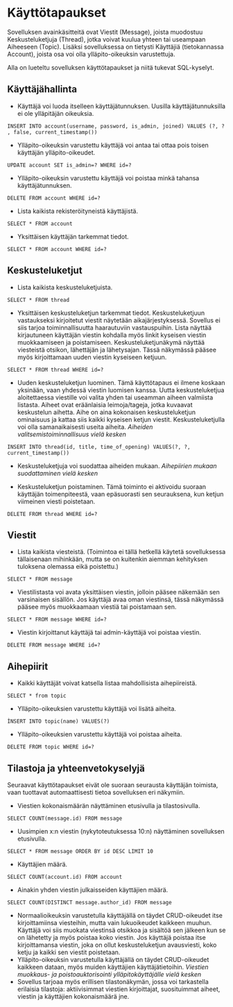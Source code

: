 # Käyttötapaukset

Sovelluksen avainkäsitteitä ovat Viestit (Message), joista muodostuu Keskusteluketjuja (Thread), jotka voivat kuulua yhteen tai useampaan Aiheeseen (Topic). Lisäksi sovelluksessa on tietysti Käyttäjiä (tietokannassa Account), joista osa voi olla ylläpito-oikeuksin varustettuja.

Alla on lueteltu sovelluksen käyttötapaukset ja niitä tukevat SQL-kyselyt.

## Käyttäjähallinta

* Käyttäjä voi luoda itselleen käyttäjätunnuksen. Uusilla käyttäjätunnuksilla ei ole ylläpitäjän oikeuksia.

```INSERT INTO account(username, password, is_admin, joined) VALUES (?, ? , false, current_timestamp())```

* Ylläpito-oikeuksin varustettu käyttäjä voi antaa tai ottaa pois toisen käyttäjän ylläpito-oikeudet.

```UPDATE account SET is_admin=? WHERE id=?```

* Ylläpito-oikeuksin varustettu käyttäjä voi poistaa minkä tahansa käyttäjätunnuksen.

```DELETE FROM account WHERE id=?```

* Lista kaikista rekisteröityneistä käyttäjistä.

```SELECT * FROM account```

* Yksittäisen käyttäjän tarkemmat tiedot.

```SELECT * FROM account WHERE id=?```

## Keskusteluketjut

* Lista kaikista keskusteluketjuista.

```SELECT * FROM thread```

* Yksittäisen keskusteluketjun tarkemmat tiedot. Keskusteluketjuun vastaukseksi kirjoitetut viestit näytetään aikajärjestyksessä. Sovellus ei siis tarjoa toiminnallisuutta haarautuviin vastauspuihin. Lista näyttää kirjautuneen käyttäjän viestin kohdalla myös linkit kyseisen viestin muokkaamiseen ja poistamiseen. Keskusteluketjunäkymä näyttää viesteistä otsikon, lähettäjän ja lähetysajan. Tässä näkymässä pääsee myös kirjoittamaan uuden viestin kyseiseen ketjuun.

```SELECT * FROM thread WHERE id=?```

* Uuden keskusteluketjun luominen. Tämä käyttötapaus ei ilmene koskaan yksinään, vaan yhdessä viestin luomisen kanssa. Uutta keskusteluketjua aloitettaessa viestille voi valita yhden tai useamman aiheen valmiista listasta. Aiheet ovat eräänlaisia leimoja/tageja, jotka kuvaavat keskustelun aihetta. Aihe on aina kokonaisen keskusteluketjun ominaisuus ja kattaa siis kaikki kyseisen ketjun viestit. Keskusteluketjulla voi olla samanaikaisesti useita aiheita. _Aiheiden valitsemistoiminnallisuus vielä kesken_

```INSERT INTO thread(id, title, time_of_opening) VALUES(?, ?, current_timestamp())```

* Keskusteluketjuja voi suodattaa aiheiden mukaan. _Aihepiirien mukaan suodattaminen vielä kesken_


* Keskusteluketjun poistaminen. Tämä toiminto ei aktivoidu suoraan käyttäjän toimenpiteestä, vaan epäsuorasti sen seurauksena, kun ketjun viimeinen viesti poistetaan.

```DELETE FROM thread WHERE id=?```

## Viestit

* Lista kaikista viesteistä. (Toimintoa ei tällä hetkellä käytetä sovelluksessa tällaisenaan mihinkään, mutta se on kuitenkin aiemman kehityksen tuloksena olemassa eikä poistettu.)

```SELECT * FROM message```

* Viestilistasta voi avata yksittäisen viestin, jolloin pääsee näkemään sen varsinaisen sisällön. Jos käyttäjä avaa oman viestinsä, tässä näkymässä pääsee myös muokkaamaan viestiä tai poistamaan sen.

```SELECT * FROM message WHERE id=?```

* Viestin kirjoittanut käyttäjä tai admin-käyttäjä voi poistaa viestin.

```DELETE FROM message WHERE id=?```

## Aihepiirit

* Kaikki käyttäjät voivat katsella listaa mahdollisista aihepiireistä.

```SELECT * from topic```

* Ylläpito-oikeuksien varustettu käyttäjä voi lisätä aiheita.

```ÌNSERT INTO topic(name) VALUES(?)```

* Ylläpito-oikeuksien varustettu käyttäjä voi poistaa aiheita.

```DELETE FROM topic WHERE id=?```

## Tilastoja ja yhteenvetokyselyjä

Seuraavat käyttötapaukset eivät ole suoraan seurausta käyttäjän toimista, vaan tuottavat automaattisesti tietoa sovelluksen eri näkymiin.

* Viestien kokonaismäärän näyttäminen etusivulla ja tilastosivulla.

```SELECT COUNT(message.id) FROM message```

* Uusimpien x:n viestin (nykytoteutuksessa 10:n) näyttäminen sovelluksen etusivulla.

```SELECT * FROM message ORDER BY id DESC LIMIT 10```

* Käyttäjien määrä.

```SELECT COUNT(account.id) FROM account```

* Ainakin yhden viestin julkaisseiden käyttäjien määrä.

```SELECT COUNT(DISTINCT message.author_id) FROM message```



* Normaalioikeuksin varustetulla käyttäjällä on täydet CRUD-oikeudet itse kirjoittamiinsa viesteihin, mutta vain lukuoikeudet kaikkeen muuhun. Käyttäjä voi siis muokata viestinsä otsikkoa ja sisältöä sen jälkeen kun se on lähetetty ja myös poistaa koko viestin. Jos käyttäjä poistaa itse kirjoittamansa viestin, joka on ollut keskusteluketjun avausviesti, koko ketju ja kaikki sen viestit poistetaan.
* Ylläpito-oikeuksin varustetulla käyttäjällä on täydet CRUD-oikeudet kaikkeen dataan, myös muiden käyttäjien käyttäjätietoihin. _Viestien muokkaus- ja poistoauktorisointi ylläpitokäyttäjälle vielä kesken_
* Sovellus tarjoaa myös erillisen tilastonäkymän, jossa voi tarkastella erilaisia tilastoja: aktiivisimmat viestien kirjoittajat, suosituimmat aiheet, viestin ja käyttäjien kokonaismäärä jne.
